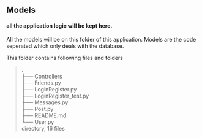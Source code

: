 ## Models


#### all the application logic will be kept here.


All the models will be on this folder of this application.
Models are the code seperated which only deals with the database.

This folder contains following files and folders

> .  
> ├── Controllers  
> ├── Friends.py  
> ├── LoginRegister.py  
> ├── LoginRegister_test.py  
> ├── Messages.py  
> ├── Post.py  
> ├── README.md  
> └── User.py  
> directory, 16 files  

